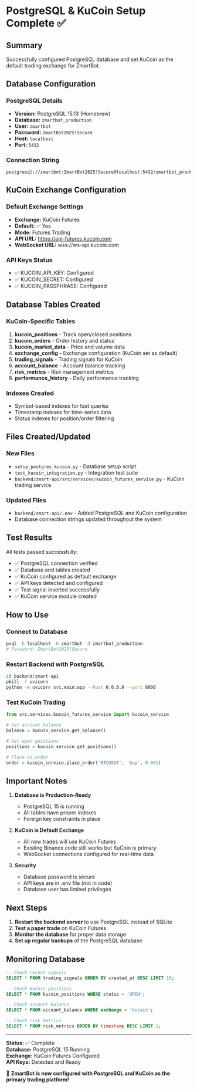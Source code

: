 # PostgreSQL & KuCoin Setup Complete ✅

## Summary
Successfully configured PostgreSQL database and set KuCoin as the default trading exchange for ZmartBot.

## Database Configuration

### PostgreSQL Details
- **Version:** PostgreSQL 15.13 (Homebrew)
- **Database:** `zmartbot_production`
- **User:** `zmartbot`
- **Password:** `ZmartBot2025!Secure`
- **Host:** `localhost`
- **Port:** `5432`

### Connection String
```
postgresql://zmartbot:ZmartBot2025!Secure@localhost:5432/zmartbot_production
```

## KuCoin Exchange Configuration

### Default Exchange Settings
- **Exchange:** KuCoin Futures
- **Default:** ✅ Yes
- **Mode:** Futures Trading
- **API URL:** https://api-futures.kucoin.com
- **WebSocket URL:** wss://ws-api.kucoin.com

### API Keys Status
- ✅ KUCOIN_API_KEY: Configured
- ✅ KUCOIN_SECRET: Configured  
- ✅ KUCOIN_PASSPHRASE: Configured

## Database Tables Created

### KuCoin-Specific Tables
1. **kucoin_positions** - Track open/closed positions
2. **kucoin_orders** - Order history and status
3. **kucoin_market_data** - Price and volume data
4. **exchange_config** - Exchange configuration (KuCoin set as default)
5. **trading_signals** - Trading signals for KuCoin
6. **account_balance** - Account balance tracking
7. **risk_metrics** - Risk management metrics
8. **performance_history** - Daily performance tracking

### Indexes Created
- Symbol-based indexes for fast queries
- Timestamp indexes for time-series data
- Status indexes for position/order filtering

## Files Created/Updated

### New Files
- `setup_postgres_kucoin.py` - Database setup script
- `test_kucoin_integration.py` - Integration test suite
- `backend/zmart-api/src/services/kucoin_futures_service.py` - KuCoin trading service

### Updated Files
- `backend/zmart-api/.env` - Added PostgreSQL and KuCoin configuration
- Database connection strings updated throughout the system

## Test Results

All tests passed successfully:
- ✅ PostgreSQL connection verified
- ✅ Database and tables created
- ✅ KuCoin configured as default exchange
- ✅ API keys detected and configured
- ✅ Test signal inserted successfully
- ✅ KuCoin service module created

## How to Use

### Connect to Database
```bash
psql -h localhost -U zmartbot -d zmartbot_production
# Password: ZmartBot2025!Secure
```

### Restart Backend with PostgreSQL
```bash
cd backend/zmart-api
pkill -f uvicorn
python -m uvicorn src.main:app --host 0.0.0.0 --port 8000
```

### Test KuCoin Trading
```python
from src.services.kucoin_futures_service import kucoin_service

# Get account balance
balance = kucoin_service.get_balance()

# Get open positions
positions = kucoin_service.get_positions()

# Place an order
order = kucoin_service.place_order('BTCUSDT', 'buy', 0.001)
```

## Important Notes

1. **Database is Production-Ready**
   - PostgreSQL 15 is running
   - All tables have proper indexes
   - Foreign key constraints in place

2. **KuCoin is Default Exchange**
   - All new trades will use KuCoin Futures
   - Existing Binance code still works but KuCoin is primary
   - WebSocket connections configured for real-time data

3. **Security**
   - Database password is secure
   - API keys are in .env file (not in code)
   - Database user has limited privileges

## Next Steps

1. **Restart the backend server** to use PostgreSQL instead of SQLite
2. **Test a paper trade** on KuCoin Futures
3. **Monitor the database** for proper data storage
4. **Set up regular backups** of the PostgreSQL database

## Monitoring Database

```sql
-- Check recent signals
SELECT * FROM trading_signals ORDER BY created_at DESC LIMIT 10;

-- Check KuCoin positions
SELECT * FROM kucoin_positions WHERE status = 'OPEN';

-- Check account balance
SELECT * FROM account_balance WHERE exchange = 'kucoin';

-- Check risk metrics
SELECT * FROM risk_metrics ORDER BY timestamp DESC LIMIT 1;
```

---

**Status:** ✅ Complete  
**Database:** PostgreSQL 15 Running  
**Exchange:** KuCoin Futures Configured  
**API Keys:** Detected and Ready

🚀 **ZmartBot is now configured with PostgreSQL and KuCoin as the primary trading platform!**